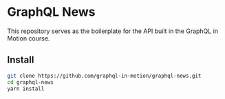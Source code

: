 # GraphQL News  
This repository serves as the boilerplate for the API built in the GraphQL in Motion course.

## Install  
```sh
git clone https://github.com/graphql-in-motion/graphql-news.git
cd graphql-news
yarn install
```

